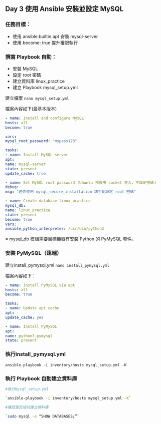 ## Day 3 使用 Ansible 安裝並設定 MySQL

### 任務目標：

- 使用 ansible.builtin.apt 安裝 mysql-server
- 使用 become: true 提升權限執行

### 撰寫 Playbook 自動：

- 安裝 MySQL
- 設定 root 密碼
- 建立資料庫 linux_practice
- 建立 Playbook mysql_setup.yml

建立檔案
`nano mysql_setup.yml`

檔案內容如下(最基本版本)
```yml
- name: Install and configure MySQL
hosts: all
become: true

vars:
mysql_root_password: "mypass123"

tasks:
- name: Install MySQL server
apt:
name: mysql-server
state: present
update_cache: true

- name: Set MySQL root password (Ubuntu 預設用 socket 登入，不設定密碼)
debug:
msg: "若你使用 mysql_secure_installation 請手動設定 root 密碼"

- name: Create database linux_practice
mysql_db:
name: linux_practice
state: present
become: true
vars:
ansible_python_interpreter: /usr/bin/python3
```

※ mysql_db 模組需要目標機器有安裝 Python 的 PyMySQL 套件。

### 安裝 PyMySQL（遠端）

建立install_pymysql.yml
`nano install_pymysql.yml`

檔案內容如下：
```yml
- name: Install PyMySQL via apt
hosts: all
become: true

tasks:
- name: Update apt cache
apt:
update_cache: yes

- name: Install PyMySQL
apt:
name: python3-pymysql
state: present
```

### 執行install_pymysql.yml

`ansible-playbook -i inventory/hosts mysql_setup.yml -K`

### 執行 Playbook 自動建立資料庫

```bash
#執行mysql_setup.yml

`ansible-playbook -i inventory/hosts mysql_setup.yml -K`

#確認是否成功建立資料庫

`sudo mysql -e “SHOW DATABASES;”`
```